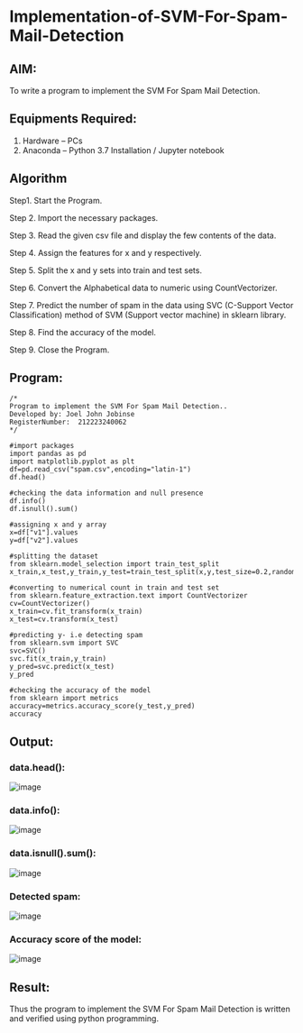 # Implementation-of-SVM-For-Spam-Mail-Detection

## AIM:
To write a program to implement the SVM For Spam Mail Detection.

## Equipments Required:
1. Hardware – PCs
2. Anaconda – Python 3.7 Installation / Jupyter notebook

## Algorithm
Step1. Start the Program.

Step 2. Import the necessary packages.

Step 3. Read the given csv file and display the few contents of the data.

Step 4. Assign the features for x and y respectively.

Step 5. Split the x and y sets into train and test sets.

Step 6. Convert the Alphabetical data to numeric using CountVectorizer.

Step 7. Predict the number of spam in the data using SVC (C-Support Vector Classification) method of SVM (Support vector machine) in sklearn library.

Step 8. Find the accuracy of the model.

Step 9. Close the Program.

## Program:
```
/*
Program to implement the SVM For Spam Mail Detection..
Developed by: Joel John Jobinse
RegisterNumber:  212223240062
*/

#import packages
import pandas as pd
import matplotlib.pyplot as plt
df=pd.read_csv("spam.csv",encoding="latin-1")
df.head()

#checking the data information and null presence
df.info()
df.isnull().sum()

#assigning x and y array
x=df["v1"].values
y=df["v2"].values

#splitting the dataset
from sklearn.model_selection import train_test_split
x_train,x_test,y_train,y_test=train_test_split(x,y,test_size=0.2,random_state=0)

#converting to numerical count in train and test set
from sklearn.feature_extraction.text import CountVectorizer
cv=CountVectorizer()
x_train=cv.fit_transform(x_train)
x_test=cv.transform(x_test)

#predicting y- i.e detecting spam
from sklearn.svm import SVC
svc=SVC()
svc.fit(x_train,y_train)
y_pred=svc.predict(x_test)
y_pred

#checking the accuracy of the model
from sklearn import metrics
accuracy=metrics.accuracy_score(y_test,y_pred)
accuracy
```

## Output:
### data.head():
![image](https://github.com/joeljohnjobinse/Implementation-of-SVM-For-Spam-Mail-Detection/assets/138955488/54aa85a1-cf9a-4557-b0cf-65fecb224737)

### data.info():
![image](https://github.com/joeljohnjobinse/Implementation-of-SVM-For-Spam-Mail-Detection/assets/138955488/fce16b1b-858d-4eb7-8815-e4e8e916e58e)

### data.isnull().sum():
![image](https://github.com/joeljohnjobinse/Implementation-of-SVM-For-Spam-Mail-Detection/assets/138955488/d335a210-3774-405c-9aed-94a66d728a19)

### Detected spam:
![image](https://github.com/joeljohnjobinse/Implementation-of-SVM-For-Spam-Mail-Detection/assets/138955488/295a9b6c-9bfc-4a76-8a9a-28be1a1db0bd)

### Accuracy score of the model:
![image](https://github.com/joeljohnjobinse/Implementation-of-SVM-For-Spam-Mail-Detection/assets/138955488/992f9557-7f2e-4c2d-a73f-1867dbad1b11)

## Result:
Thus the program to implement the SVM For Spam Mail Detection is written and verified using python programming.
